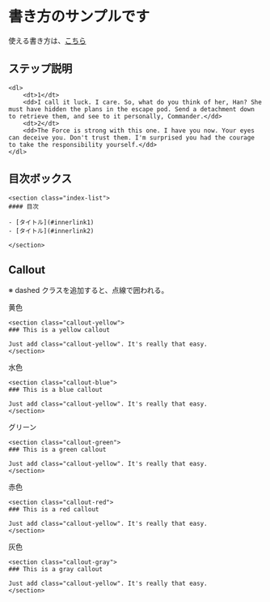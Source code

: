 # 書き方のサンプルです

使える書き方は、[こちら](https://docs.helpscout.com/article/40-docs-style-guide)



## ステップ説明

```
<dl>
	<dt>1</dt>
	<dd>I call it luck. I care. So, what do you think of her, Han? She must have hidden the plans in the escape pod. Send a detachment down to retrieve them, and see to it personally, Commander.</dd>
	<dt>2</dt>
	<dd>The Force is strong with this one. I have you now. Your eyes can deceive you. Don't trust them. I'm surprised you had the courage to take the responsibility yourself.</dd>
</dl>
```

## 目次ボックス

```
<section class="index-list">
#### 目次

- [タイトル](#innerlink1)
- [タイトル](#innerlink2)

</section>
```

## Callout

※ dashed クラスを追加すると、点線で囲われる。

黄色

```
<section class="callout-yellow">
### This is a yellow callout

Just add class="callout-yellow". It's really that easy.
</section>
```

水色

```
<section class="callout-blue">
### This is a blue callout

Just add class="callout-yellow". It's really that easy.
</section>
```

グリーン

```
<section class="callout-green">
### This is a green callout

Just add class="callout-yellow". It's really that easy.
</section>
```

赤色

```
<section class="callout-red">
### This is a red callout

Just add class="callout-yellow". It's really that easy.
</section>
```


灰色
```
<section class="callout-gray">
### This is a gray callout

Just add class="callout-yellow". It's really that easy.
</section>
```